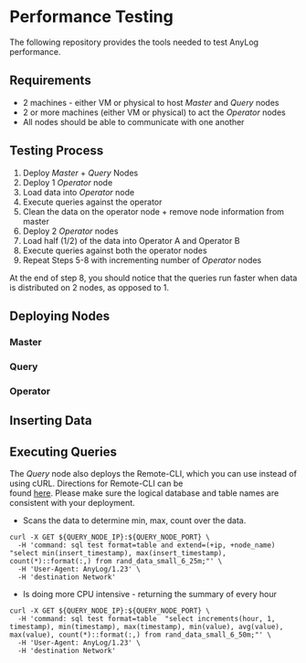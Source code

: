 # Performance Testing 

The following repository provides the tools needed to test AnyLog performance. 


## Requirements
* 2 machines - either VM or physical to host _Master_ and _Query_ nodes 
* 2 or more machines (either VM or physical) to act the _Operator_ nodes   
* All nodes should be able to communicate with one another

## Testing Process 
1. Deploy _Master_ + _Query_ Nodes 
2. Deploy 1 _Operator_ node  
3. Load data into _Operator_ node
4. Execute queries against the operator 
5. Clean the data on the operator node + remove node information from master 
6. Deploy 2 _Operator_ nodes 
7. Load half (1/2) of the data into Operator A and Operator B 
8. Execute queries against both the operator nodes 
9. Repeat Steps 5-8 with incrementing number of _Operator_ nodes  

At the end of step 8, you should notice that the queries run faster when data is distributed on 2 nodes, as opposed to 1.   

## Deploying Nodes 
### Master 
### Query 
### Operator

## Inserting Data 

## Executing Queries
The _Query_ node also deploys the Remote-CLI, which you can use instead of using cURL. Directions for Remote-CLI can be  
found [here](https://github.com/AnyLog-co/documentation/blob/master/northbound%20connectors/remote_cli.md). Please make 
sure the logical database and table names are consistent with your deployment.   

* Scans the data to determine min, max, count over the data.
```shell
curl -X GET ${QUERY_NODE_IP}:${QUERY_NODE_PORT} \
  -H 'command: sql test format=table and extend=(+ip, +node_name) "select min(insert_timestamp), max(insert_timestamp), count(*)::format(:,) from rand_data_small_6_25m;"' \ 
  -H 'User-Agent: AnyLog/1.23' \
  -H 'destination Network' 
```

* Is doing more CPU intensive - returning the summary of every hour
```shell
curl -X GET ${QUERY_NODE_IP}:${QUERY_NODE_PORT} \
  -H 'command: sql test format=table  "select increments(hour, 1, timestamp), min(timestamp), max(timestamp), min(value), avg(value), max(value), count(*)::format(:,) from rand_data_small_6_50m;"' \ 
  -H 'User-Agent: AnyLog/1.23' \ 
  -H 'destination Network' 
```
